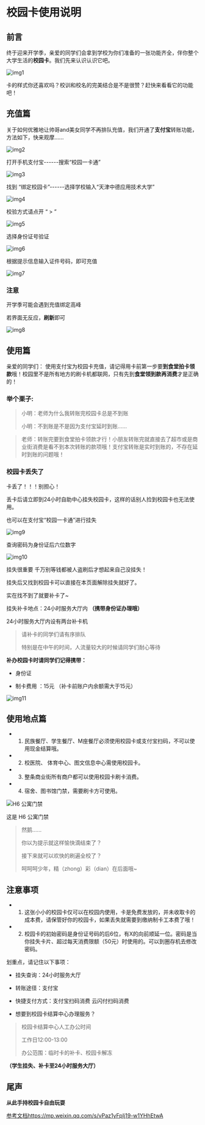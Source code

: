 # 校园卡使用说明

## 前言

终于迎来开学季，亲爱的同学们会拿到学校为你们准备的一张功能齐全，伴你整个大学生活的**校园卡**。我们先来认识认识它吧。

![img1](../../../../public/guide/new/5-Campus-Water-card/img1.png)

卡的样式你还喜欢吗？校训和校名的完美结合是不是很赞？赶快来看看它的功能吧！

## 充值篇

关于如何优雅地让帅哥and美女同学不再排队充值，我们开通了**支付宝**转账功能，方法如下，快来观摩......

![img2](../../../../public/guide/new/5-Campus-Water-card/img2.png)

打开手机支付宝------搜索“校园一卡通”

![img3](../../../../public/guide/new/5-Campus-Water-card/img3.png)

找到 “绑定校园卡”------选择学校输入“天津中德应用技术大学”

![img4](../../../../public/guide/new/5-Campus-Water-card/img4.jpg)

校验方式请点开 “ > ”

![img5](../../../../public/guide/new/5-Campus-Water-card/img5.jpg)

选择身份证号验证

![img6](../../../../public/guide/new/5-Campus-Water-card/img6.jpg)

根据提示信息输入证件号码，即可充值

![img7](../../../../public/guide/new/5-Campus-Water-card/img7.jpg)

### 注意
开学季可能会遇到充值绑定高峰

若界面无反应，**刷新**即可

![img8](../../../../public/guide/new/5-Campus-Water-card/img8.jpg)

## 使用篇
亲爱的同学们：
使用支付宝为校园卡充值，请记得用卡前第一步要**到食堂拍卡领款**哦！校园里不是所有地方的刷卡机都联网，只有先到**食堂领到款再消费**才是正确的！


### 举个栗子:

> 小明：老师为什么我转账完校园卡总是不到账
>
> 小明：不到账是不是因为支付宝延时到账……

> 老师：转账完要到食堂拍卡领款才行！小朋友转账完就直接去了超市或是商业街消费是看不到本次转账的款项哦！支付宝转账是实时到账的，不存在延时到账的问题哦！


### 校园卡丢失了

卡丢了！！！别担心！   

丢卡后请立即到24小时自助中心挂失校园卡，这样的话别人捡到校园卡也无法使用。

也可以在支付宝“校园一卡通”进行挂失

![img9](../../../../public/guide/new/5-Campus-Water-card/img9.jpg)

查询密码为身份证后六位数字

![img10](../../../../public/guide/new/5-Campus-Water-card/img10.jpg)

挂失很重要   千万别等钱都被人盗刷后才想起来自己没挂失！

挂失后又找到校园卡可以直接在本页面解除挂失就好了。

实在找不到了就要补卡了~


挂失补卡地点：24小时服务大厅内 
**（携带身份证办理哦）**

24小时服务大厅内设有两台补卡机

>请补卡的同学们请有序排队
>
>特别是在中午的时间，人流量较大的时候请同学们耐心等待


**补办校园卡时请同学们记得携带：**

- 身份证

- 制卡费用 ：15元 （补卡前账户内余额需大于15元）

![img11](../../../../public/guide/new/5-Campus-Water-card/img11.jpg)

## 使用地点篇

- 1. 民族餐厅、学生餐厅、M座餐厅必须使用校园卡或支付宝扫码，不可以使用现金结算哦。

- 2. 校医院、 体育中心、图文信息中心需使用校园卡。

- 3. 整条商业街所有商户都可以使用校园卡刷卡消费。

- 4. 宿舍、图书馆门禁，需要刷卡方可使用。

![H6 公寓门禁](../../../../public/guide/new/5-Campus-Water-card/img12.jpg)

这是 H6 公寓门禁


>然鹅……
>
>你以为提示就这样愉快滴结束了？
>
>接下来就可以欢快的刷遍全校了？
>
>呵呵呵少年，精（zhong）彩（dian）在后面哦~


## 注意事项

- 1. 这张小小的校园卡仅可以在校园内使用，卡是免费发放的，并未收取卡的成本费，请保管好你的校园卡，如果丢失就需要到缴纳制卡工本费了哦！

- 2. 校园卡的初始密码是身份证号码的后6位，有X的向前顺延一位。密码是当你挂失卡片、超过每天消费限额（50元）时使用的。可以到圈存机去修改密码。


划重点，请记住以下事项：

- 挂失查询：24小时服务大厅

- 转账途径：支付宝

- 快捷支付方式：支付宝扫码消费 云闪付扫码消费

- 想要到校园卡结算中心办理服务？

>校园卡结算中心人工办公时间
>
>工作日12:00-13:00
>
>办公范围：临时卡的补卡、校园卡解冻 

**（学生挂失、补卡至24小时服务大厅）**


## 尾声

**从此手持校园卡自由玩耍**

[参考文档](https://mp.weixin.qq.com/s/vPaz1yFpIj19-w1YHhEtwA)<https://mp.weixin.qq.com/s/vPaz1yFpIj19-w1YHhEtwA>